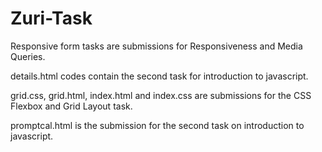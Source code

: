 # Zuri-Task

Responsive form tasks are submissions for Responsiveness and Media Queries.

details.html codes contain the second task for introduction to javascript.

grid.css, grid.html, index.html and index.css are submissions for the CSS Flexbox and Grid Layout task.

promptcal.html is the submission for the second task on introduction to javascript.
